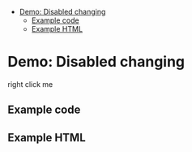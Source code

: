 <!-- START doctoc generated TOC please keep comment here to allow auto update -->
<!-- DON'T EDIT THIS SECTION, INSTEAD RE-RUN doctoc TO UPDATE -->


- [Demo: Disabled changing](#demo-disabled-changing)
  - [Example code](#example-code)
  - [Example HTML](#example-html)

<!-- END doctoc generated TOC please keep comment here to allow auto update -->

# Demo: Disabled changing

<span class="context-menu-one btn btn-neutral">right click me</span>

## Example code

<script type="text/javascript" class="showcase">
$(function(){
    $.contextMenu({
        selector: '.context-menu-one', 
        callback: function(e, key, currentMenuData, rootMenuData) {
            var message = "clicked: " + key;
            $('#msg').text(message); 
        },
        items: {
            "edit": {name: "Clickable", icon: "edit"},
            "cut": {
                name: "Disabled", 
                icon: "cut", 
                disabled: function(e, key, currentMenuData, rootMenuData) { 
                    // this references the trigger element
                    return !this.data('cutDisabled'); 
                }
            },
            "toggle": {
                name: "Toggle", 
                callback: function(e, key, currentMenuData, rootMenuData) {
                    // this references the trigger element
                    this.data('cutDisabled', !this.data('cutDisabled'));
                    return false;
                }
            }
        }
    });
});
</script>

## Example HTML
<div style="display:none;" class="showcase" data-showcase-import=".context-menu-one"></div>
<div id="msg"></div>